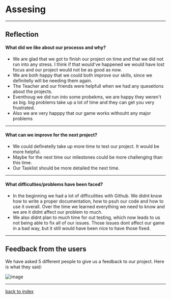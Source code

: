 # Assesing 
<hr>

## Reflection

#### What did we like about our processs and why? 

<ul> 
<li> We are glad that we got to finish our project on time and that we did not run into any stress. I think if that would've happened we would have lost focus and our project would not be as good as now. </li>
<li> We are both happy that we could both improve our skills, since we definitelly will be needing them again. </li>
<li> The Teacher and our friends were helpfull when we had any quesetions about the projects.  </li>
<li> Eventhoug we did run into some probekms, we are happy they weren't as big. big problems take up a lot of time and they can get you very frustrated.</li>
<li> Also we are very happpy that our game works withouht any major problems </li>
</ul>

<hr> 

#### What can we improve for the next project? 
<ul>
<li> We could definetelly take up more time to test our project. It would be more helpful. </li>
<li> Maybe for the next time our milestones could be more challenging than this time.</li>
<li> Our Tasklist should be more detailed the next time. </li>
</ul>

<hr> 

#### What difficulties/problems have been faced? 
<ul>
<li> In the beginning we had a lot of difficulities with Github. We didnt know how to write a proper documentation, how to psuh our code and how to use it overall. Over the time we learned everything we need to know and we are it didnt affect our problem to much. </li>

<li> We also didnt plan to much time for out testing, which now leads to us not being able to fix all of our issues. Those issues dont affect our game in a bad way, but it still would have been nice to have those fixed. </li>
</ul>

<hr>

## Feedback from the users 
<p> We have asked 5 different people to give us a feedback to our project. 
Here is what they said: 

![image](https://github.com/Fabiano2007/TicTacToe-Project/assets/142780434/7c7b39e2-cacd-4d01-9766-b60a364a01f6)

</p>



<hr>

[back to index](README.md)
